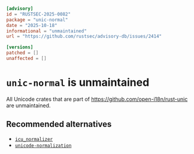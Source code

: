```toml
[advisory]
id = "RUSTSEC-2025-0082"
package = "unic-normal"
date = "2025-10-18"
informational = "unmaintained"
url = "https://github.com/rustsec/advisory-db/issues/2414"

[versions]
patched = []
unaffected = []
```

# `unic-normal` is unmaintained

All Unicode crates that are part of https://github.com/open-i18n/rust-unic are unmaintained.

## Recommended alternatives

- [`icu_normalizer`](https://crates.io/crates/icu_normalizer)
- [`unicode-normalization`](https://crates.io/crates/unicode-normalization)
